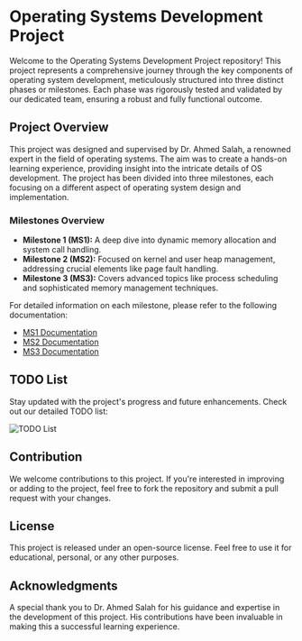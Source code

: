 # Operating Systems Development Project

Welcome to the Operating Systems Development Project repository! This project represents a comprehensive journey through the key components of operating system development, meticulously structured into three distinct phases or milestones. Each phase was rigorously tested and validated by our dedicated team, ensuring a robust and fully functional outcome.

## Project Overview

This project was designed and supervised by Dr. Ahmed Salah, a renowned expert in the field of operating systems. The aim was to create a hands-on learning experience, providing insight into the intricate details of OS development. The project has been divided into three milestones, each focusing on a different aspect of operating system design and implementation.

### Milestones Overview

- **Milestone 1 (MS1):** A deep dive into dynamic memory allocation and system call handling.
- **Milestone 2 (MS2):** Focused on kernel and user heap management, addressing crucial elements like page fault handling.
- **Milestone 3 (MS3):** Covers advanced topics like process scheduling and sophisticated memory management techniques.

For detailed information on each milestone, please refer to the following documentation:

- [MS1 Documentation](https://docs.google.com/presentation/d/1MIAcT5CSbAs_4yHpqCbbLTiMxTSTzGXZ/edit?usp=sharing&ouid=114294364593949962074&rtpof=true&sd=true)
- [MS2 Documentation](https://docs.google.com/presentation/d/1zD6LpLVObX0YeBEcuBZxhqyG8nn_at4p/edit?usp=sharing&ouid=114294364593949962074&rtpof=true&sd=true)
- [MS3 Documentation](https://docs.google.com/presentation/d/1zrqYWeoN-b0lInkwPTw0MPEQIrBEll9r/edit?usp=sharing&ouid=114294364593949962074&rtpof=true&sd=true)

## TODO List

Stay updated with the project's progress and future enhancements. Check out our detailed TODO list:

![TODO List](https://github.com/abanoubashraf686/OS-Project/assets/92957180/3dfa020c-5b62-4406-906b-1bfafb015511)

## Contribution

We welcome contributions to this project. If you're interested in improving or adding to the project, feel free to fork the repository and submit a pull request with your changes.

## License

This project is released under an open-source license. Feel free to use it for educational, personal, or any other purposes.

## Acknowledgments

A special thank you to Dr. Ahmed Salah for his guidance and expertise in the development of this project. His contributions have been invaluable in making this a successful learning experience.
